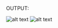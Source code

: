 
OUTPUT:

![alt text][img1]
![alt text][img2]

[img1]:https://github.com/lvcc-wad/Students/blob/master/BSIS/Ca%25C3%25B1eda-Mark-Paul/Guessing-Game/guess.png
[img2]:https://github.com/lvcc-wad/Students/blob/master/BSIS/Ca%25C3%25B1eda-Mark-Paul/Guessing-Game/guess2.png

